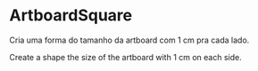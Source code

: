 # ArtboardSquare

Cria uma forma do tamanho da artboard com 1 cm pra cada lado.

Create a shape the size of the artboard with 1 cm on each side.

